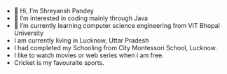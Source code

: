 - 👋 Hi, I’m Shreyansh Pandey
- 👀 I’m interested in coding mainly through Java
- 🌱 I’m currently learning computer science engineering from VIT Bhopal University
- I am currently living in Lucknow, Uttar Pradesh
- I had completed my Schooling from City Montessori School, Lucknow.
- I like to watch movies or web series when i am free.
- Cricket is my favouraite sports.
<!---
Shreyansh-8/Shreyansh-8 is a ✨ special ✨ repository because its `README.md` (this file) appears on your GitHub profile.
You can click the Preview link to take a look at your changes.
--->
